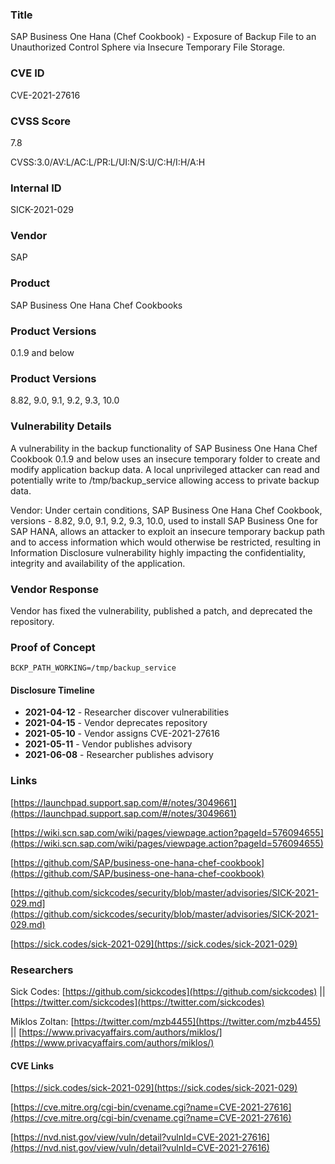 ### Title
SAP Business One Hana (Chef Cookbook) - Exposure of Backup File to an Unauthorized Control Sphere via Insecure Temporary File Storage.

### CVE ID
CVE-2021-27616

### CVSS Score
7.8

CVSS:3.0/AV:L/AC:L/PR:L/UI:N/S:U/C:H/I:H/A:H

### Internal ID
SICK-2021-029

### Vendor
SAP
        
### Product
SAP Business One Hana Chef Cookbooks

### Product Versions
0.1.9 and below

### Product Versions
8.82, 9.0, 9.1, 9.2, 9.3, 10.0

### Vulnerability Details

A vulnerability in the backup functionality of SAP Business One Hana Chef Cookbook 0.1.9 and below uses an insecure temporary folder to create and modify application backup data. A local unprivileged attacker can read and potentially write to /tmp/backup_service allowing access to private backup data.

Vendor: Under certain conditions, SAP Business One Hana Chef Cookbook, versions - 8.82, 9.0, 9.1, 9.2, 9.3, 10.0, used to install SAP Business One for SAP HANA, allows an attacker to exploit an insecure temporary backup path and to access information which would otherwise be restricted, resulting in Information Disclosure vulnerability highly impacting the confidentiality, integrity and availability of the application.

### Vendor Response
Vendor has fixed the vulnerability, published a patch, and deprecated the repository.

### Proof of Concept

`BCKP_PATH_WORKING=/tmp/backup_service`

#### Disclosure Timeline
* **2021-04-12** - Researcher discover vulnerabilities
* **2021-04-15** - Vendor deprecates repository
* **2021-05-10** - Vendor assigns CVE-2021-27616
* **2021-05-11** - Vendor publishes advisory
* **2021-06-08** - Researcher publishes advisory

### Links


[https://launchpad.support.sap.com/#/notes/3049661](https://launchpad.support.sap.com/#/notes/3049661)

[https://wiki.scn.sap.com/wiki/pages/viewpage.action?pageId=576094655](https://wiki.scn.sap.com/wiki/pages/viewpage.action?pageId=576094655)

[https://github.com/SAP/business-one-hana-chef-cookbook](https://github.com/SAP/business-one-hana-chef-cookbook)

[https://github.com/sickcodes/security/blob/master/advisories/SICK-2021-029.md](https://github.com/sickcodes/security/blob/master/advisories/SICK-2021-029.md)

[https://sick.codes/sick-2021-029](https://sick.codes/sick-2021-029)

### Researchers

Sick Codes: [https://github.com/sickcodes](https://github.com/sickcodes) || [https://twitter.com/sickcodes](https://twitter.com/sickcodes)

Miklos Zoltan: [https://twitter.com/mzb4455](https://twitter.com/mzb4455) || [https://www.privacyaffairs.com/authors/miklos/](https://www.privacyaffairs.com/authors/miklos/)

#### CVE Links

[https://sick.codes/sick-2021-029](https://sick.codes/sick-2021-029)

[https://cve.mitre.org/cgi-bin/cvename.cgi?name=CVE-2021-27616](https://cve.mitre.org/cgi-bin/cvename.cgi?name=CVE-2021-27616)

[https://nvd.nist.gov/view/vuln/detail?vulnId=CVE-2021-27616](https://nvd.nist.gov/view/vuln/detail?vulnId=CVE-2021-27616)